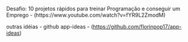 
<p>Desafio: 10 projetos rápidos para treinar Programação e conseguir um Emprego - (https://www.youtube.com/watch?v=fYR9L2ZmodM)</p>


outras idéias - github app-ideas - (https://github.com/florinpop17/app-ideas)

